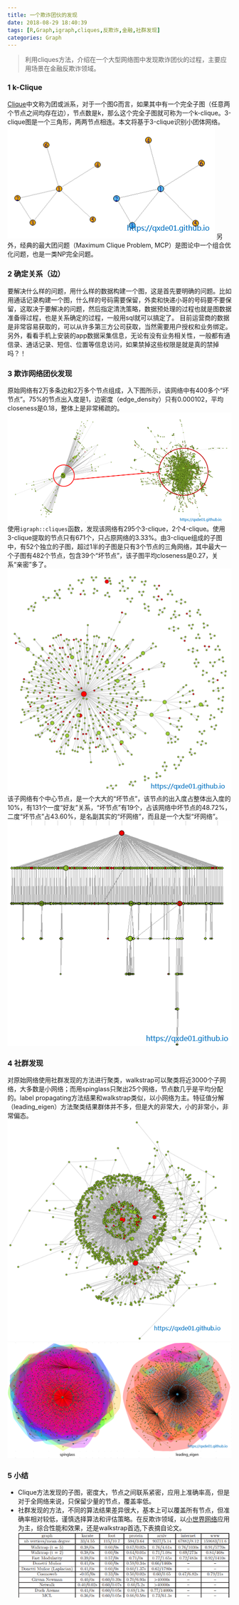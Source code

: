 ```yaml
---
title: 一个欺诈团伙的发现
date: 2018-08-29 18:40:39
tags: [R,Graph,igraph,cliques,反欺诈,金融,社群发现]
categories: Graph
---
```

>利用cliques方法，介绍在一个大型网络图中发现欺诈团伙的过程，主要应用场景在金融反欺诈领域。
<!--more-->
### 1 **k-Clique**
 [Clique](https://en.wikipedia.org/wiki/Clique)中文称为团或派系，对于一个图G而言，如果其中有一个完全子图（任意两个节点之间均存在边），节点数是k，那么这个完全子图就可称为一个k-clique。3-clique图是一个三角形，两两节点相连。本文将基于3-clique识别小团体网络。
 ![一个欺诈团伙的发现](一个欺诈团伙的发现/3-clique.png "一个欺诈团伙的发现索--3-clique")
另外，经典的最大团问题（Maximum Clique Problem, MCP）是图论中一个组合优化问题，也是一类NP完全问题。

### 2 **确定关系（边）**
要解决什么样的问题，用什么样的数据构建一个图，这是首先要明确的问题。比如用通话记录构建一个图，什么样的号码需要保留，外卖和快递小哥的号码要不要保留，这取决于要解决的问题，然后指定清洗策略，数据预处理的过程也就是图数据准备得过程，也是关系确定的过程，一般用sql就可以搞定了。
目前运营商的数据是非常容易获取的，可以从许多第三方公司获取，当然需要用户授权和业务绑定。另外，看看手机上安装的app数据采集信息，无论有没有业务相关性，一般都有通信录、通话记录、短信、位置等信息访问，如果禁掉这些权限是就是真的禁掉吗？！

### 3 **欺诈网络团伙发现**
原始网络有2万多条边和2万多个节点组成，入下图所示，该网络中有400多个“坏节点”。75%的节点出入度是1，边密度（edge_density）只有0.000102，平均closeness是0.18，整体上是非常稀疏的。
![一个欺诈团伙的发现](一个欺诈团伙的发现/src-graph.png "一个欺诈团伙的发现索--原始网络图")
使用`igraph::cliques`函数，发现该网络有295个3-clique，2个4-clique。使用3-clique提取的节点只有671个，只占原网络的3.33%。由3-clique组成的子图中，有52个独立的子图，超过1半的子图是只有3个节点的三角网络，其中最大一个子图有482个节点，包含39个“坏节点”，该子图平均closeness是0.27，关系“亲密”多了。
![一个欺诈团伙的发现](一个欺诈团伙的发现/52-subgraph.png "一个欺诈团伙的发现索--cliques网络图")
该子网络有个中心节点，是一个大大的“坏节点”，该节点的出入度占整体出入度的10%，有131个一度“好友”关系，“坏节点”有19个，占该网络中坏节点的48.72%，二度“坏节点”占43.60%，是名副其实的“坏网络”，而且是一个大型“坏网络”。
![一个欺诈团伙的发现](一个欺诈团伙的发现/tree.png "一个欺诈团伙的发现索--最大子图的树形结构图")

### 4 **社群发现**
对原始网络使用社群发现的方法进行聚类，walkstrap可以聚类将近3000个子网络，大多数是小网络；而用spinglass只聚出25个网络，节点数几乎是平均分配的。label propagating方法结果和walkstrap类似，以小网络为主。特征值分解（leading_eigen）方法聚类结果群体并不多，但是大的非常大，小的非常小，非常偏态。
![一个欺诈团伙的发现](一个欺诈团伙的发现/max-walkstrap.png "一个欺诈团伙的发现索--walkstrap最大子图")
![一个欺诈团伙的发现](一个欺诈团伙的发现/spin-eigen.png "一个欺诈团伙的发现索--spinglass和leading_eigen")

### 5 **小结**
+ Clique方法发现的子图，密度大，节点之间联系紧密，应用上准确率高，但是对于全网络来说，只保留少量的节点，覆盖率低。
+ 社群发现的方法，不同的算法结果差异很大，基本上可以覆盖所有节点，但准确率相对较低，谨慎选择算法和评估策略。在反欺诈领域，以[小世界网络](https://zh.wikipedia.org/zh-hans/%E5%B0%8F%E4%B8%96%E7%95%8C%E7%B6%B2%E8%B7%AF)应用为主，综合性能和效果，还是walkstrap首选,下表摘自论文。
![一个欺诈团伙的发现](一个欺诈团伙的发现/communtities.png "一个欺诈团伙的发现索--社群算法比较")